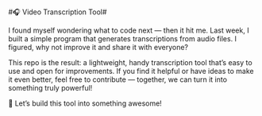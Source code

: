 
#🎧 Video Transcription Tool#

I found myself wondering what to code next — then it hit me. Last week, I built a simple program that generates transcriptions from audio files. I figured, why not improve it and share it with everyone?

This repo is the result: a lightweight, handy transcription tool that’s easy to use and open for improvements. If you find it helpful or have ideas to make it even better, feel free to contribute — together, we can turn it into something truly powerful!

🚀 Let’s build this tool into something awesome!

